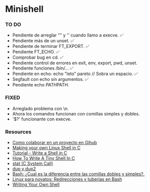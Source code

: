 # Minishell

### TO DO
* Pendiente de arreglar "" y '' cuando llamo a execve. ✅
* Pendiente más de un unset. ✅
* Pendiente de terminar FT_EXPORT. ✅
* Pendiente FT_ECHO. ✅
* Comprobar bug en cd. ✅
* Pendiente control de errores en exit, env, export, pwd, unset.
* Pendiente funciones /bin/... ✅
* Pendiente en echo: echo "leto" pareto // Sobra un espacio. ✅
* Segfault con echo sin argumentos. ✅
* Pendiente echo $PATH$PATH.

### FIXED
* Arreglado problema con \n.
* Ahora los comandos funcionan con comillas simples y dobles.
* '$?' funcionante con execve.

### Resources
* [Como colaborar en un proyecto en Gihub](https://gist.github.com/BCasal/026e4c7f5c71418485c1)
* [Making your own Linux Shell in C](https://www.geeksforgeeks.org/making-linux-shell-c/)
* [Tutorial - Write a Shell in C](https://brennan.io/2015/01/16/write-a-shell-in-c/)
* [How To Write A Tiny Shell In C](https://danrl.com/blog/2018/how-to-write-a-tiny-shell-in-c/)
* [stat (C System Call) ](http://codewiki.wikidot.com/c:system-calls:stat)
* [dup y dup2](https://baulderasec.wordpress.com/programacion/programacion-con-linux/3-trabajando-con-los-archivos/acceso-de-bajo-nivel-a-archivos/dup-y-dup2/)
* [Bash: ¿Cual es la diferencia entre las comillas dobles y simples?.](https://logico.ar/blog/2018/12/19/bash-cual-es-la-diferencia-entre-las-comillas-dobles-y-simples)
* [Linux para novatos: Redirecciones y tuberías en Bash](https://hipertextual.com/archivo/2014/07/redirecciones-y-tuberias-bash/)
* [Writing Your Own Shell](https://linuxgazette.net/111/ramankutty.html)
